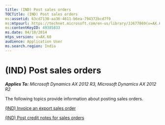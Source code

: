 ```yaml
---
title: (IND) Post sales orders
TOCTitle: (IND) Post sales orders
ms:assetid: 63cd7130-aa36-4611-b6ea-794372bcd7f9
ms:mtpsurl: https://technet.microsoft.com/en-us/library/JJ677869(v=AX.60)
ms:contentKeyID: 49385833
ms.date: 04/18/2014
mtps_version: v=AX.60
audience: Application User
ms.search.region: India
---
```


# (IND) Post sales orders 


_**Applies To:** Microsoft Dynamics AX 2012 R3, Microsoft Dynamics AX 2012 R2_

The following topics provide information about posting sales orders.

[(IND) Invoice an export sales order](ind-invoice-an-export-sales-order.md)

[(IND) Post credit notes for sales orders](ind-post-credit-notes-for-sales-orders.md)

  


